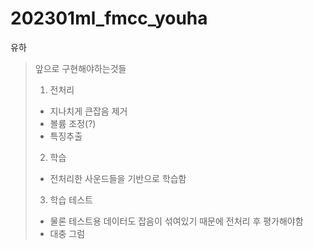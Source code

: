 # 202301ml_fmcc_youha
 유하

>앞으로 구현해야하는것들
>1. 전처리
>- 지나치게 큰잡음 제거
>- 볼륨 조정(?)
>- 특징추출
>
>
>2. 학습
>- 전처리한 사운드들을 기반으로 학습함
>
>
>3. 학습 테스트
>- 물론 테스트용 데이터도 잡음이 섞여있기 때문에 전처리 후 평가해야함
>- 대충 그럼

